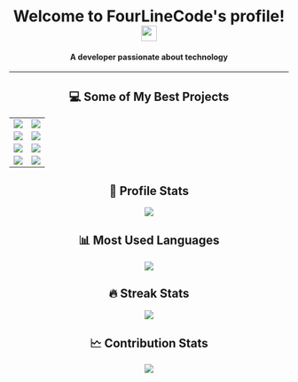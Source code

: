 <h1 align="center">
    Welcome to FourLineCode's profile!
    <img src="https://media.giphy.com/media/hvRJCLFzcasrR4ia7z/giphy.gif" width="28" />
</h1>
<h4 align="center">A developer passionate about technology</h4>
<hr />

<h2 align="center">💻 Some of My Best Projects</h2>
<table>
    <tr>
        <td valign="center">
            <a target="_blank" href="https://github.com/FourLineCode/wavechat">
                <img
                    src="https://github-readme-stats.vercel.app/api/pin/?username=FourLineCode&repo=wavechat&theme=dracula"
                />
            </a>
        </td>
        <td valign="center">
            <a target="_blank" href="https://github.com/FourLineCode/fleet">
                <img
                    src="https://github-readme-stats.vercel.app/api/pin/?username=FourLineCode&repo=fleet&theme=dracula"
                />
            </a>
        </td>
    </tr>
    <tr>
        <td valign="center">
            <a target="_blank" href="https://github.com/FourLineCode/sttp">
                <img
                    src="https://github-readme-stats.vercel.app/api/pin/?username=FourLineCode&repo=sttp&theme=dracula"
                />
            </a>
        </td>
        <td valign="center">
            <a target="_blank" href="https://github.com/FourLineCode/go-url">
                <img
                    src="https://github-readme-stats.vercel.app/api/pin/?username=FourLineCode&repo=go-url&theme=dracula"
                />
            </a>
        </td>
    </tr>
    <tr>
        <td valign="center">
            <a target="_blank" href="https://github.com/FourLineCode/cliptale">
                <img
                    src="https://github-readme-stats.vercel.app/api/pin/?username=FourLineCode&repo=cliptale&theme=dracula"
                />
            </a>
        </td>
        <td valign="center">
            <a target="_blank" href="https://github.com/FourLineCode/minicel">
                <img
                    src="https://github-readme-stats.vercel.app/api/pin/?username=FourLineCode&repo=minicel&theme=dracula"
                />
            </a>
        </td>
    </tr>
    <tr>
        <td valign="center">
            <a target="_blank" href="https://github.com/FourLineCode/redis-go">
                <img
                    src="https://github-readme-stats.vercel.app/api/pin/?username=FourLineCode&repo=redis-go&theme=dracula"
                />
            </a>
        </td>
        <td valign="center">
            <a target="_blank" href="https://github.com/FourLineCode/nord-dark-pro">
                <img
                    src="https://github-readme-stats.vercel.app/api/pin/?username=FourLineCode&repo=nord-dark-pro&theme=dracula"
                />
            </a>
        </td>
    </tr>
</table>

<h2 align="center">👤 Profile Stats</h2>
<div align="center">
    <img
        src="https://github-readme-stats.vercel.app/api?username=FourLineCode&count_private=true&show_icons=true&theme=dracula"
    />
</div>

<h2 align="center">📊 Most Used Languages</h2>
<div align="center">
    <img
        src="https://github-readme-stats.vercel.app/api/top-langs/?username=FourLineCode&theme=dracula&langs_count=6&layout=compact&hide=css"
    />
</div>

<h2 align="center">🔥 Streak Stats</h2>
<div align="center">
    <img src="http://github-readme-streak-stats.herokuapp.com?user=FourLineCode&theme=dracula" />
</div>

<h2 align="center">🗠 Contribution Stats</h2>
<div align="center">
    <img
        src="https://activity-graph.herokuapp.com/graph?username=FourLineCode&bg_color=1F222E&color=F8D866&line=F85D7F&point=FFFFFF&hide_border=true"
    />
</div>
